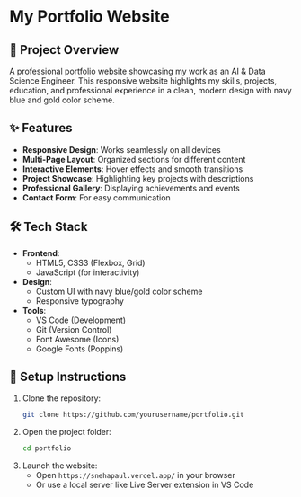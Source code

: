 
# My Portfolio Website

## 🌟 Project Overview
A professional portfolio website showcasing my work as an AI & Data Science Engineer. This responsive website highlights my skills, projects, education, and professional experience in a clean, modern design with navy blue and gold color scheme.

## ✨ Features
- **Responsive Design**: Works seamlessly on all devices
- **Multi-Page Layout**: Organized sections for different content
- **Interactive Elements**: Hover effects and smooth transitions
- **Project Showcase**: Highlighting key projects with descriptions
- **Professional Gallery**: Displaying achievements and events
- **Contact Form**: For easy communication

## 🛠 Tech Stack
- **Frontend**: 
  - HTML5, CSS3 (Flexbox, Grid)
  - JavaScript (for interactivity)
- **Design**:
  - Custom UI with navy blue/gold color scheme
  - Responsive typography
- **Tools**:
  - VS Code (Development)
  - Git (Version Control)
  - Font Awesome (Icons)
  - Google Fonts (Poppins)

## 🚀 Setup Instructions
1. Clone the repository:
   ```bash
   git clone https://github.com/yourusername/portfolio.git
   ```
2. Open the project folder:
   ```bash
   cd portfolio
   ```
3. Launch the website:
   - Open `https://snehapaul.vercel.app/` in your browser
   - Or use a local server like Live Server extension in VS Code





